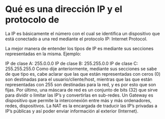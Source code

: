 # Qué es una dirección IP y el protocolo de 

La IP es básicamente el número con el cual se identifica un dispositivo que está conectado a una red mediante el protocolo IP: Internet Protocol.

La mejor manera de entender los tipos de IP es mediante sus secciones representadas en la misma. Ejemplo:

IP de clase A: 255.0.0.0
IP de clase B: 255.255.0.0
IP de clase C: 255.255.255.0
Como dije anteriormente, mediante sus secciones se sabe de que tipo es,
cabe aclarar que las que están representadas con ceros (0) son destinadas para el usuario/cliente/host,
mientras que las que están representadas
con 255 son destinadas para la red, y es por esto que son fijas.
Por último, una máscara de red es un conjunto de bits (32) que sirve
para dividir o limitar las IP’s y convertirlas en sub-redes. 
Un Gateway es dispositivo que permite la interconexión entre más y más ordenadores,
redes, dispositivos. La NAT es la encargada de traducir las IP’s privadas a IP’s públicas y así poder enviar información al exterior (Internet).
